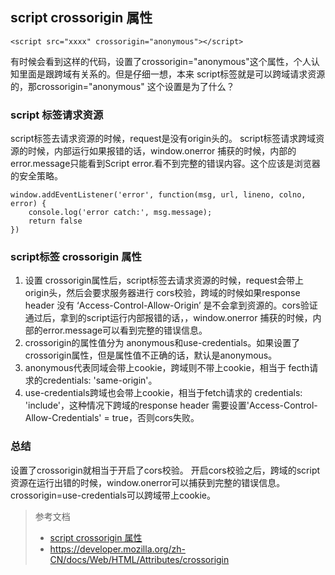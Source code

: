 ## script crossorigin 属性
```
<script src="xxxx" crossorigin="anonymous"></script>
```
有时候会看到这样的代码，设置了crossorigin="anonymous"这个属性，个人认知里面是跟跨域有关系的。但是仔细一想，本来 script标签就是可以跨域请求资源的，那crossorigin="anonymous" 这个设置是为了什么？

### script 标签请求资源

script标签去请求资源的时候，request是没有origin头的。
script标签请求跨域资源的时候，内部运行如果报错的话，window.onerror 捕获的时候，内部的error.message只能看到Script error.看不到完整的错误内容。这个应该是浏览器的安全策略。

```
window.addEventListener('error', function(msg, url, lineno, colno, error) {
    console.log('error catch:', msg.message);
    return false
})
```

### script标签 crossorigin 属性

1. 设置 crossorigin属性后，script标签去请求资源的时候，request会带上origin头，然后会要求服务器进行 cors校验，跨域的时候如果response header 没有 ‘Access-Control-Allow-Origin’ 是不会拿到资源的。cors验证通过后，拿到的script运行内部报错的话，，window.onerror 捕获的时候，内部的error.message可以看到完整的错误信息。
2. crossorigin的属性值分为 anonymous和use-credentials。如果设置了crossorigin属性，但是属性值不正确的话，默认是anonymous。
3. anonymous代表同域会带上cookie，跨域则不带上cookie，相当于 fecth请求的credentials: 'same-origin'。
4. use-credentials跨域也会带上cookie，相当于fetch请求的 credentials: 'include'，这种情况下跨域的response header 需要设置'Access-Control-Allow-Credentials' = true，否则cors失败。

### 总结

设置了crossorigin就相当于开启了cors校验。
开启cors校验之后，跨域的script资源在运行出错的时候，window.onerror可以捕获到完整的错误信息。
crossorigin=use-credentials可以跨域带上cookie。

> 参考文档
> - [script crossorigin 属性](https://juejin.cn/post/6969825311361859598)
> - https://developer.mozilla.org/zh-CN/docs/Web/HTML/Attributes/crossorigin

